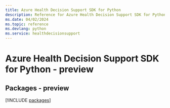 ```yaml
---
title: Azure Health Decision Support SDK for Python
description: Reference for Azure Health Decision Support SDK for Python
ms.date: 04/02/2024
ms.topic: reference
ms.devlang: python
ms.service: healthdecisionsupport
---
```

# Azure Health Decision Support SDK for Python - preview
## Packages - preview
[!INCLUDE [packages](health-decision-support-index.md)]